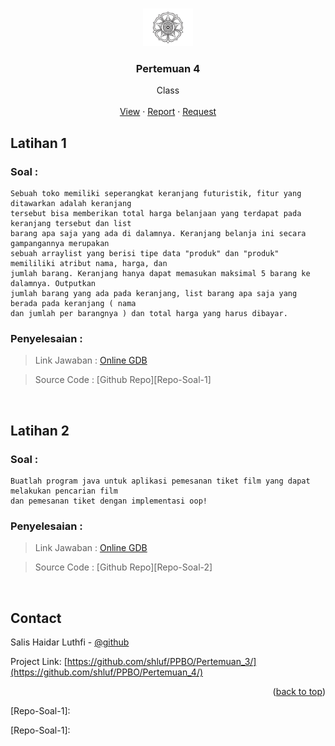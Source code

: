 <!-- Improved compatibility of back to top link: See: https://github.com/othneildrew/Best-README-Template/pull/73 -->

<a name="readme-top"></a>

<!-- PROJECT LOGO -->
<br />
<div align="center">
  <a href="https://ugm.ac.id/">
    <img src="..\img\logo.png" alt="Logo" width="80" >
  </a>

<h3 align="center"><strong>Pertemuan 4</strong></h3>

  <p align="center">
    Class
    <br />
    <br />
    <a href="https://github.com/shluf/PPBO/Pertemuan_4/">View</a>
    ·
    <a href="https://github.com/shluf/PPBO/issues">Report</a>
    ·
    <a href="https://github.com/shluf/PPBO/issues">Request</a>
  </p>
</div>

<!-- ABOUT THE PROJECT -->

## Latihan 1

### Soal :

```
Sebuah toko memiliki seperangkat keranjang futuristik, fitur yang ditawarkan adalah keranjang
tersebut bisa memberikan total harga belanjaan yang terdapat pada keranjang tersebut dan list
barang apa saja yang ada di dalamnya. Keranjang belanja ini secara gampangannya merupakan
sebuah arraylist yang berisi tipe data "produk" dan "produk" memililiki atribut nama, harga, dan
jumlah barang. Keranjang hanya dapat memasukan maksimal 5 barang ke dalamnya. Outputkan
jumlah barang yang ada pada keranjang, list barang apa saja yang berada pada keranjang ( nama
dan jumlah per barangnya ) dan total harga yang harus dibayar.
```

<!-- ### Contoh Output :

[![Screen Shot][product-screenshot]](https://example.com)

-->

### Penyelesaian :

> Link Jawaban : [Online GDB][Jawaban-Soal-1]

> Source Code : [Github Repo][Repo-Soal-1]

<br>

## Latihan 2

### Soal :

```
Buatlah program java untuk aplikasi pemesanan tiket film yang dapat melakukan pencarian film
dan pemesanan tiket dengan implementasi oop!
```

<!-- ### Contoh Output :

[![Product Name Screen Shot][product-screenshot]](https://example.com) -->

### Penyelesaian :

> Link Jawaban : [Online GDB][Jawaban-Soal-2]

> Source Code : [Github Repo][Repo-Soal-2]

<br>

<!-- CONTACT -->

## Contact

Salis Haidar Luthfi - [@github](https://github.com/shluf/)

Project Link: [https://github.com/shluf/PPBO/Pertemuan_3/](https://github.com/shluf/PPBO/Pertemuan_4/)

<p align="right">(<a href="#readme-top">back to top</a>)</p>

<!-- MARKDOWN LINKS & IMAGES -->
<!-- https://www.markdownguide.org/basic-syntax/#reference-style-links -->

[Jawaban-Soal-1]: https://onlinegdb.com/ISV2ieNfg
[Jawaban-Soal-2]: https://onlinegdb.com/39sCye6Jt

[Repo-Soal-1]:

[Repo-Soal-1]:
